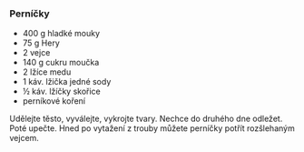 ### Perníčky

- 400 g hladké mouky
- 75 g Hery
- 2 vejce
- 140 g cukru moučka
- 2 lžíce medu
- 1 káv. lžička jedné sody 
- ½ káv. lžíčky skořice
- perníkové koření

Udělejte těsto, vyválejte, vykrojte tvary. Nechce do druhého dne odležet. Poté upečte. Hned po vytažení z trouby můžete perníčky potřít rozšlehaným vejcem.

